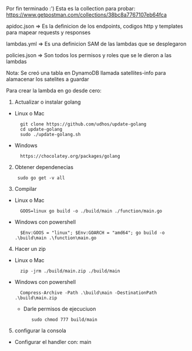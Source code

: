 Por fin terminado :')
Esta es la collection para probar: 
https://www.getpostman.com/collections/38bc8a7767107eb64fca


apidoc.json   => Es la definicion de los endpoints, codigos http y templates para mapear requests y responses

lambdas.yml   => Es una definicion SAM de las lambdas que se desplegaron

policies.json => Son todos los permisos y roles que se le dieron a las lambdas 

Nota: Se creó una tabla en DynamoDB llamada satellites-info para alamacenar los satelites a guardar

Para crear la lambda en go desde cero:


1. Actualizar o instalar golang

- Linux  o Mac

        git clone https://github.com/udhos/update-golang
        cd update-golang
        sudo ./update-golang.sh
  
- Windows
  
        https://chocolatey.org/packages/golang

2. Obtener dependenecias
   
        sudo go get -v all

3. Compilar
   
- Linux o Mac
  
        GOOS=linux go build -o ./build/main ./function/main.go

- Windows con powershell

        $Env:GOOS = "linux"; $Env:GOARCH = "amd64"; go build -o .\build\main .\function\main.go

4. Hacer un zip

- Linux o Mac

        zip -jrm ./build/main.zip ./build/main

- Windows con powershell

        Compress-Archive -Path .\build\main -DestinationPath .\build\main.zip
  
    - Darle permisos de ejecuciuon

             sudo chmod 777 build/main

5. configurar la consola 
   
- Configurar el handler con: main

